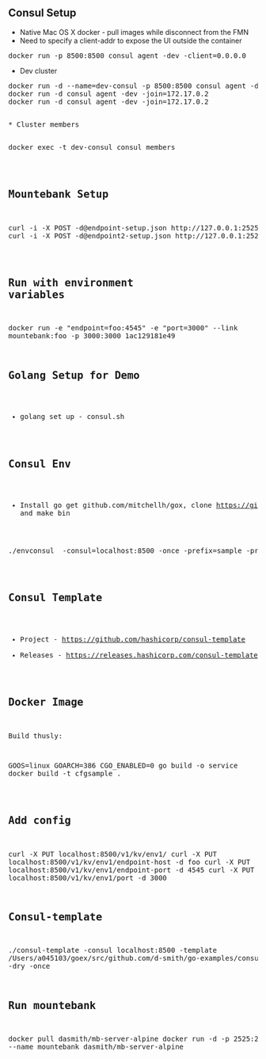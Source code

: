 

## Consul Setup

* Native Mac OS X docker - pull images while disconnect from the FMN
* Need to specify a client-addr to expose the UI outside the container

<pre>
docker run -p 8500:8500 consul agent -dev -client=0.0.0.0
</pre>

* Dev cluster

<pre>
docker run -d --name=dev-consul -p 8500:8500 consul agent -dev -client=0.0.0.0
docker run -d consul agent -dev -join=172.17.0.2
docker run -d consul agent -dev -join=172.17.0.2
<pre>

* Cluster members

<pre>
docker exec -t dev-consul consul members
</pre>

## Mountebank Setup

<pre>
curl -i -X POST -d@endpoint-setup.json http://127.0.0.1:2525/imposters
curl -i -X POST -d@endpoint2-setup.json http://127.0.0.1:2525/imposters
</pre>

## Run with environment variables

docker run -e "endpoint=foo:4545" -e "port=3000" --link mountebank:foo -p 3000:3000  1ac129181e49

## Golang Setup for Demo

* golang set up - consul.sh

## Consul Env

* Install go get github.com/mitchellh/gox, clone https://github.com/hashicorp/envconsul,
and make bin

<pre>
./envconsul  -consul=localhost:8500 -once -prefix=sample -pristine -upcase env
</pre>


## Consul Template

* Project - https://github.com/hashicorp/consul-template
* Releases - https://releases.hashicorp.com/consul-template/

## Docker Image

Build thusly:

<pre>
GOOS=linux GOARCH=386 CGO_ENABLED=0 go build -o service
docker build -t cfgsample .
</pre>

## Add config

curl -X PUT localhost:8500/v1/kv/env1/
curl -X PUT localhost:8500/v1/kv/env1/endpoint-host -d foo
curl -X PUT localhost:8500/v1/kv/env1/endpoint-port -d 4545
curl -X PUT localhost:8500/v1/kv/env1/port -d 3000

## Consul-template

./consul-template -consul localhost:8500 -template /Users/a045103/goex/src/github.com/d-smith/go-examples/consul-template/demo-template.ctmpl -dry -once


## Run mountebank

docker pull dasmith/mb-server-alpine
docker run -d -p 2525:2525 --name mountebank dasmith/mb-server-alpine



